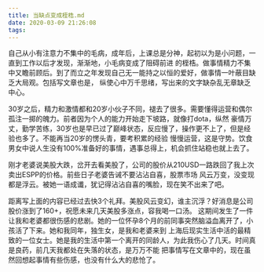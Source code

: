 ```yaml
---
title: 当缺点变成桎梏.md
date: 2020-03-09 21:26:08
tags:
---
```


自己从小有注意力不集中的毛病，成年后，上课总是分神，起初以为是小问题，一直到工作以后才发现，渐渐地，小毛病变成了阻碍前进
的桎梏。做事情精力不集中又瞻前顾后。到了而立之年发现自己无一能持之以恒的爱好，做事情一叶蔽目缺乏大局观。包括写文章也是，
纵使心中万千思绪，写出来的文字缺杂乱无章缺乏中心。

30岁之后，精力和激情都和20岁小伙子不同，褪去了很多。需要懂得运营和偶尔孤注一掷的魄力。前者因为个人的能力开始走下坡路，就像打dota，纵然
豪情万丈，勤学苦练，30岁也是早已过了巅峰状态，反应慢了，操作更不上了，但是经验也多了。不能再当20岁的愣头青，要考积累的经验
慢慢运营，这是守势。饮食男女中说人生没有100%准备好的事情，遇事总得上，机会抓住站稳也就上去了。


刚才老婆说美股大跌，岔开去看美股了，公司的股价从210USD一路跌回了我上次卖出ESPP的价格。前些日子老婆告诫不要沾沾自喜，股票市场
风云万变，没变现都是浮云。被她一语成谶，犹记得沾沾自喜的嘴脸，现在笑不出来了吧。

距离写上面的内容已经过去快3个礼拜。美股风云变幻，谁主沉浮？好消息是公司股价涨到了160+，祝愿未来几天美股多涨点，容我喝一口汤。
这期间发生了一件让我和老婆都很伤感的悲剧。她的一位怀孕8个月的前同事突然脑溢血离开了，小孩活了下来。她和我同年，独生女，是我和老婆来到
上海后现实生活中活的最精致的一位女士。她是我的生活中第一个离开的同龄人，为此我伤心了几天。时间真是良药，前几天我都处在失落的状态，是万万不能
把事情写在文章中的，现在虽然回想起事情有些伤感，也没有什么大的悲怆了。
